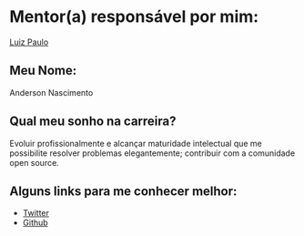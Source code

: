 # Mentor(a) responsável por mim:

[Luiz Paulo](/profiles/mentors/profiles/luiz_paulof.md)

## Meu Nome:

Anderson Nascimento

## Qual meu sonho na carreira?

Evoluir profissionalmente e alcançar maturidade intelectual que me possibilite resolver problemas elegantemente; contribuir com a comunidade open source.

## Alguns links para me conhecer melhor:

- [Twitter](https://twitter.com/theandersonn)
- [Github](https://github.com/theandersonn)
